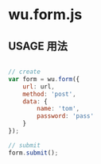 # wu.form.js

## USAGE 用法
```javascript

// create
var form = wu.form({
	url: url,
	method: 'post',
	data: {
		name: 'tom',
		password: 'pass'
	}
});

// submit
form.submit();

```
